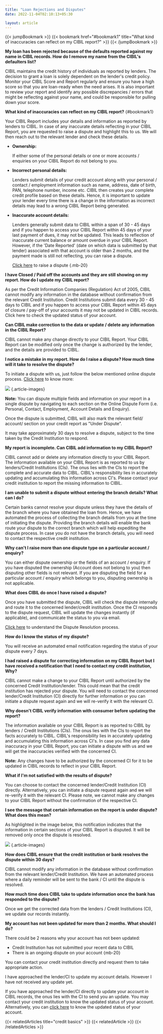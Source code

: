 ```yaml
---
title: "Loan Rejections and Disputes"
date: 2022-11-04T02:10:13+05:30

layout: article
---
```


{{< jumpBookmark >}}
  {{< bookmark href="#bookmark1" title="What kind of inaccuracies can reflect on my CIBIL report?" >}}
{{< /jumpBookmark >}}

**My loan has been rejected because of the defaults reported against my name in CIBIL records. How do I remove my name from the CIBIL's defaulters list?**

CIBIL maintains the credit history of individuals as reported by lenders. The decision to grant a loan is solely dependent on the lender's credit policy. Monitor your CIBIL Score and Report regularly and ensure you have a high score so that you are loan-ready when the need arises. It is also important to review your report and identify any possible discrepancies / errors that might be reflecting against your name, and could be responsible for pulling down your score.

**What kind of inaccuracies can reflect on my CIBIL report?**
{#bookmark1}

Your CIBIL Report includes your details and information as reported by lenders to CIBIL. In case of any inaccurate details reflecting in your CIBIL Report, you are requested to raise a dispute and highlight this to us. We will then reach out to the relevant lender and check these details.

* **Ownership:**

  If either some of the personal details or one or more accounts / enquiries on your CIBIL Report do not belong to you.

* **Incorrect personal details:**

  Lenders submit details of your credit account along with your personal / contact / employment information such as name, address, date of birth, PAN, telephone number, income etc. CIBIL then creates your complete credit profile based on these details. Hence, it is important to update your lender every time there is a change in the information as incorrect details may lead to a wrong CIBIL Report being generated.

* **Inaccurate account details:**

  Lenders generally submit data to CIBIL within a span of 30 - 45 days and if you happen to access your CIBIL Report within 45 days of your last payment of dues, it may not be updated. This leads to reflection of inaccurate current balance or amount overdue in your CIBIL Report. However, if the 'Date Reported' (date on which data is submitted by that lender) associated with that account is older than 2 months, and the payment made is still not reflecting, you can raise a dispute.

  [Click here](https://myscore.cibil.com/CreditView/creditreport.page?enterprise=CIBIL&tab=Dispute-Centre) to raise a dispute
{.mb-20}

**I have Closed / Paid off the accounts and they are still showing on my report. How do I update my CIBIL report?**

As per the Credit Information Companies (Regulation) Act of 2005, CIBIL cannot modify any information in the database without confirmation from the relevant Credit Institution. Credit Institutions submit data every 30 - 45 days to CIBIL and if you happen to access your CIBIL Report within 45 days of closure / pay-off of your accounts it may not be updated in CIBIL records. Click here to check the updated status of your account.

**Can CIBIL make correction to the data or update / delete any information in the CIBIL Report?**

CIBIL cannot make any change directly to your CIBIL Report. Your CIBIL Report can be modified only once the change is authorized by the lender, and the details are provided to CIBIL.

**I notice a mistake in my report. How do I raise a dispute? How much time will it take to resolve the dispute?**

To initiate a dispute with us, just follow the below mentioned online dispute process. [Click here](https://www.cibil.com/self-service-portal/know-account-latest-status.action) to know more:

![](../../../../images/article-images/image9.jpg)
{.article-images}

**Note:** You can dispute multiple fields and information on your report in a single dispute by navigating to each section on the Online Dispute Form (i.e. Personal, Contact, Employment, Account Details and Enquiry).

Once the dispute is submitted, CIBIL will also mark the relevant field/ account/ section on your credit report as "Under Dispute".

It may take approximately 30 days to resolve a dispute, subject to the time taken by the Credit Institution to respond.

**My report is incomplete. Can CIBIL add information to my CIBIL Report?**

CIBIL cannot add or delete any information directly to your CIBIL Report. The information available on your CIBIL Report is as reported to us by lenders/Credit Institutions (CIs). The onus lies with the CIs to report the complete and accurate data to CIBIL. CIBIL's responsibility lies in accurately updating and accumulating this information across CI's. Please contact your credit institution to report the missing information to CIBIL.

**I am unable to submit a dispute without entering the branch details? What can I do?**

Certain banks cannot resolve your dispute unless they have the details of the branch where you have obtained the loan from. Hence, we have automated the process of collecting the branch details from you at the time of initiating the dispute. Providing the branch details will enable the bank route your dispute to the correct branch which will help expediting the dispute process. In case you do not have the branch details, you will need to contact the respective credit institution.

**Why can't I raise more than one dispute type on a particular account / enquiry?**

You can either dispute ownership or the fields of an account / enquiry.
If you have disputed the ownership (Account does not belong to you) then disputing other fields is not relevant.
If you are disputing the field for a particular account / enquiry which belongs to you, disputing ownership is not applicable.

**What does CIBIL do once I have raised a dispute?**

Once you have submitted the dispute, CIBIL will check the dispute internally and route it to the concerned lender/credit institution. Once the CI responds to the dispute request, CIBIL will update the changes instantly (if applicable), and communicate the status to you via email.

[Click here](https://www.cibil.com/dispute-resolution) to understand the Dispute Resolution process.

**How do I know the status of my dispute?**

You will receive an automated email notification regarding the status of your dispute every 7 days.

**I had raised a dispute for correcting information on my CIBIL Report but I have received a notification that I need to contact my credit institution, Why?**

CIBIL cannot make a change to your CIBIL Report until authorized by the concerned Credit Institution/lender. This could mean that the credit institution has rejected your dispute. You will need to contact the concerned lender/Credit Institution (CI) directly for further information or you can initiate a dispute request again and we will re-verify it with the relevant CI.

**Why doesn't CIBIL verify information with consumer before updating the report?**

The information available on your CIBIL Report is as reported to CIBIL by lenders / Credit Institutions (CIs). The onus lies with the CIs to report the facts accurately to CIBIL. CIBIL's responsibility lies in accurately updating and accumulating this information across CI's. In case you find any data inaccuracy in your CIBIL Report, you can initiate a dispute with us and we will get the inaccuracies verified with the concerned CI.

**Note:** Any changes have to be authorized by the concerned CI for it to be updated in CIBIL records to reflect in your CIBIL Report.

**What if I'm not satisfied with the results of dispute?**

You can choose to contact the concerned lender/Credit Institution (CI) directly. Alternatively, you can initiate a dispute request again and we will re-verify it with the relevant CI. Please note, we cannot make any changes to your CIBIL Report without the confirmation of the respective CI.

**I see the message that certain information on the report is under dispute? What does this mean?**

As highlighted in the image below, this notification indicates that the information in certain sections of your CIBIL Report is disputed. It will be removed only once the dispute is resolved.

![](../../../../images/article-images/image8.jpg)
{.article-images}

**How does CIBIL ensure that the credit institution or bank resolves the dispute within 30 days?**

CIBIL cannot modify any information in the database without confirmation from the relevant lender/Credit Institution. We have an automated process where a daily reminder will be sent to the bank / CI until the dispute is resolved.

**How much time does CIBIL take to update information once the bank has responded to the dispute?**

Once we get the corrected data from the lenders / Credit Institutions (CI), we update our records instantly.

**My account has not been updated for more than 2 months. What should I do?**

There could be 2 reasons why your account has not been updated:

* Credit Institution has not submitted your recent data to CIBIL
* There is an ongoing dispute on your account
{mb-20}

You can contact your credit institution directly and request them to take appropriate action.

I have approached the lender/CI to update my account details. However I have not received any update yet.

If you have approached the lender/CI directly to update your account in CIBIL records, the onus lies with the CI to send you an update. You may contact your credit institution to know the updated status of your account. Alternatively, you can [click here](https://www.cibil.com/self-service-portal/know-account-latest-status.action) to know the updated status of your account.


{{< relatedArticles title="credit basics" >}}
  {{< relatedArticle >}}
{{< /relatedArticles >}}